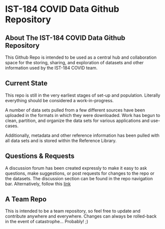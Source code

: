 # IST-184 COVID Data Github Repository
## About The IST-184 COVID Data Github Repository
This Github Repo is intended to be used as a central hub and collaboration space for the storing, sharing, and exploration of datasets and other information used by the IST-184 COVID team.

## Current State
This repo is still in the very earliest stages of set-up and population. Literally everything should be considered a work-in-progress.

A number of data sets pulled from a few different sources have been uploaded in the formats in which they were downloaded. Work has begun to clean, partition, and organize the data sets for various applications and use-cases.

Additionally, metadata and other reference information has been pulled with all data sets and is stored within the Reference Library.

## Questions & Requests
A discussion forum has been created expressly to make it easy to ask questions, make suggestions, or post requests for changes to the repo or the datasets. The discussion section can be found in the repo navigation bar. Alternatively, follow this [link](https://github.com/mwmckenzie/ISTCovidTeam/discussions/1)

## A Team Repo
This is intended to be a team repository, so feel free to update and contribute anywhere and everywhere. Changes can always be rolled-back in the event of catastrophe... Probably! ;)
